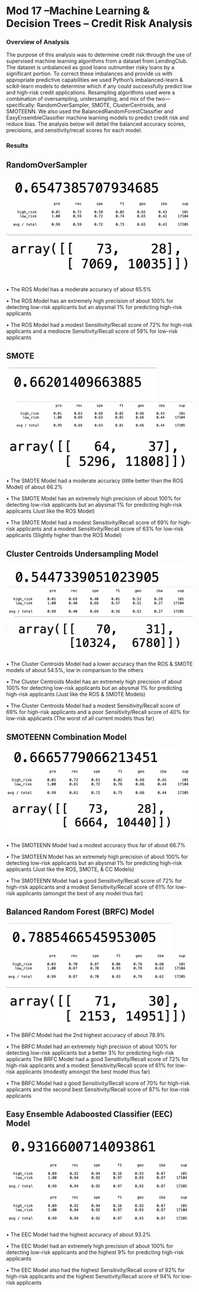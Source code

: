 
# Mod 17 –Machine Learning & Decision Trees – Credit Risk Analysis
### Overview of Analysis 
The purpose of this analysis was to determine credit risk through the use of supervised machine learning algorithms from a dataset from LendingClub. The dataset is unbalanced as good loans outnumber risky loans by a significant portion. To correct these imbalances and provide us with appropriate predictive capabilities we used Python’s imbalanced-learn & scikit-learn models to determine which if any could successfully predict low and high-risk credit applications.  Resampling algorithms used were a combination of oversampling, undersampling, and mix of the two—specifically: RandomOverSampler, SMOTE, ClusterCentroids, and SMOTEENN. We also used the BalancedRandomForestClassifier and EasyEnsembleClassifier machine learning models to predict credit risk and reduce bias. The analysis below will detail the balanced accuracy scores, precisions, and sensitivity/recall scores for each model.

### Results
## RandomOverSampler

![RandomOverSampler_Accuracy](https://github.com/RichelynScott/Credit_Risk_Analysis/blob/main/Module-17-Challenge-Resources/images/RandomOverSampler_Accuracy.png)
![RandomOverSampler_ICR](https://github.com/RichelynScott/Credit_Risk_Analysis/blob/main/Module-17-Challenge-Resources/images/RandomOverSampler_imbalanced_Classification_Report.png)
![RandomOverSampler_CM](https://github.com/RichelynScott/Credit_Risk_Analysis/blob/main/Module-17-Challenge-Resources/images/RandomOverSampler_CM.png)

•	The ROS Model has a moderate accuracy of about 65.5%

•	The ROS Model has an extremely high precision of about 100% for detecting low-risk applicants but an abysmal 1%  for predicting high-risk applicants

•	The ROS Model had a modest Sensitivity/Recall score of 72% for high-risk applicants and a mediocre Sensitivity/Recall score of 59% for low-risk applicants

## SMOTE

![SMOTE_Accuracy](https://github.com/RichelynScott/Credit_Risk_Analysis/blob/main/Module-17-Challenge-Resources/images/SMOTE_Accuracy.png)
![SMOTE_ICR](https://github.com/RichelynScott/Credit_Risk_Analysis/blob/main/Module-17-Challenge-Resources/images/SMOTE_ICR.png)
![SMOTE_CM](https://github.com/RichelynScott/Credit_Risk_Analysis/blob/main/Module-17-Challenge-Resources/images/SMOTE_CM.png)

•	The SMOTE Model had a moderate accuracy (little better than the ROS Model) of about 66.2%

•	The SMOTE Model has an extremely high precision of about 100% for detecting low-risk applicants but an abysmal 1%  for predicting high-risk applicants (Just like the ROS Model)

•	The SMOTE Model had a modest Sensitivity/Recall score of 69% for high-risk applicants and a modest Sensitivity/Recall score of 63% for low-risk applicants (Slightly higher than the ROS Model)

## Cluster Centroids Undersampling Model

![CC_Accuracy](https://github.com/RichelynScott/Credit_Risk_Analysis/blob/main/Module-17-Challenge-Resources/images/ClusterCentroids_Accuracy.png)
![CC_ICR](https://github.com/RichelynScott/Credit_Risk_Analysis/blob/main/Module-17-Challenge-Resources/images/ClusterCentroids_ICR.png)
![CC_CM](https://github.com/RichelynScott/Credit_Risk_Analysis/blob/main/Module-17-Challenge-Resources/images/ClusterCentroids_CM.png)

•	The Cluster Centroids Model had a lower accuracy than the ROS & SMOTE models of about 54.5%, low in comparison to the others 

•	The Cluster Centroids Model has an extremely high precision of about 100% for detecting low-risk applicants but an abysmal 1% for predicting high-risk applicants (Just like the ROS & SMOTE Models)

•	The Cluster Centroids Model had a modest Sensitivity/Recall score of 69% for high-risk applicants and a poor Sensitivity/Recall score of 40% for low-risk applicants (The worst of all current models thus far)

## SMOTEENN Combination Model

![SMOTEENN_Accuracy](https://github.com/RichelynScott/Credit_Risk_Analysis/blob/main/Module-17-Challenge-Resources/images/SMOTEENN_Accuracy.png)
![SMOTEENN_ICR](https://github.com/RichelynScott/Credit_Risk_Analysis/blob/main/Module-17-Challenge-Resources/images/SMOTEENN_ICR.png)
![SMOTEENN_CM](https://github.com/RichelynScott/Credit_Risk_Analysis/blob/main/Module-17-Challenge-Resources/images/SMOTEENN_CM.png)

•	The SMOTEENN Model had a modest accuracy thus far of about 66.7%

•	The SMOTEEN Model has an extremely high precision of about 100% for detecting low-risk applicants but an abysmal 1% for predicting high-risk applicants (Just like the ROS, SMOTE, & CC Models)

•	The SMOTEENN Model had a good Sensitivity/Recall score of 72% for high-risk applicants and a modest Sensitivity/Recall score of 61% for low-risk applicants (amongst the best of any model thus far)

## Balanced Random Forest (BRFC) Model

![BRFC_Accuracy](https://github.com/RichelynScott/Credit_Risk_Analysis/blob/main/Module-17-Challenge-Resources/images/BRFC_Accuracy.png)
![BRFC_ICR](https://github.com/RichelynScott/Credit_Risk_Analysis/blob/main/Module-17-Challenge-Resources/images/BRFC_ICR.png)
![BRFC_CM](https://github.com/RichelynScott/Credit_Risk_Analysis/blob/main/Module-17-Challenge-Resources/images/BRFC_CM.png)

•	The BRFC Model had the 2nd highest accuracy of about 78.9%

•	The BRFC Model had an extremely high precision of about 100% for detecting low-risk applicants but a better 3% for predicting high-risk applicants The BRFC Model had a good Sensitivity/Recall score of 72% for high-risk applicants and a modest Sensitivity/Recall score of 61% for low-risk applicants (modestly amongst the best model thus far)

•	The BRFC Model had a good Sensitivity/Recall score of 70% for high-risk applicants and the second best Sensitivity/Recall score of 87% for low-risk applicants

## Easy Ensemble Adaboosted Classifier (EEC) Model

![EEC_Accuracy](https://github.com/RichelynScott/Credit_Risk_Analysis/blob/main/Module-17-Challenge-Resources/images/EEC_Accuracy.png)
![EEC_ICR](https://github.com/RichelynScott/Credit_Risk_Analysis/blob/main/Module-17-Challenge-Resources/images/EEC_ICR.png)
![EEC_CM](https://github.com/RichelynScott/Credit_Risk_Analysis/blob/main/Module-17-Challenge-Resources/images/EEC_ICR.png)

•	The EEC Model had the highest accuracy of about 93.2%

•	The EEC Model had an extremely high precision of about 100% for detecting low-risk applicants and the highest 9% for predicting high-risk applicants

•	The EEC Model also had the highest Sensitivity/Recall score of 92% for high-risk applicants and the highest Sensitivity/Recall score of 94% for low-risk applicants
